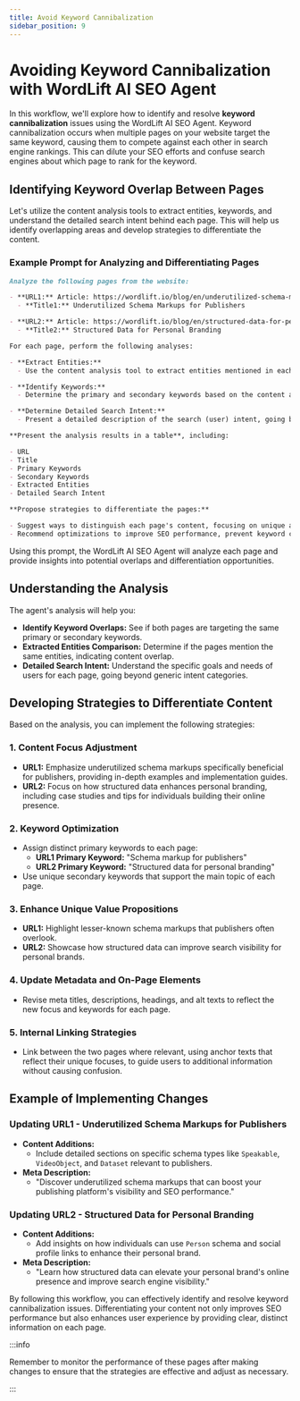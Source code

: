 ```yaml
---
title: Avoid Keyword Cannibalization
sidebar_position: 9
---
```


# Avoiding Keyword Cannibalization with WordLift AI SEO Agent

In this workflow, we'll explore how to identify and resolve **keyword cannibalization** issues using the WordLift AI SEO Agent. Keyword cannibalization occurs when multiple pages on your website target the same keyword, causing them to compete against each other in search engine rankings. This can dilute your SEO efforts and confuse search engines about which page to rank for the keyword.

## Identifying Keyword Overlap Between Pages

Let's utilize the content analysis tools to extract entities, keywords, and understand the detailed search intent behind each page. This will help us identify overlapping areas and develop strategies to differentiate the content.

### Example Prompt for Analyzing and Differentiating Pages

```md
Analyze the following pages from the website:

- **URL1:** Article: https://wordlift.io/blog/en/underutilized-schema-markups-for-publishers/
  - **Title1:** Underutilized Schema Markups for Publishers

- **URL2:** Article: https://wordlift.io/blog/en/structured-data-for-personal-branding/
  - **Title2:** Structured Data for Personal Branding

For each page, perform the following analyses:

- **Extract Entities:**
  - Use the content analysis tool to extract entities mentioned in each page.

- **Identify Keywords:**
  - Determine the primary and secondary keywords based on the content and metadata.

- **Determine Detailed Search Intent:**
  - Present a detailed description of the search (user) intent, going beyond simple categories.

**Present the analysis results in a table**, including:

- URL
- Title
- Primary Keywords
- Secondary Keywords
- Extracted Entities
- Detailed Search Intent

**Propose strategies to differentiate the pages:**

- Suggest ways to distinguish each page's content, focusing on unique aspects of content, keywords, and entities.
- Recommend optimizations to improve SEO performance, prevent keyword cannibalization, and enhance user experience.
```

Using this prompt, the WordLift AI SEO Agent will analyze each page and provide insights into potential overlaps and differentiation opportunities.

## Understanding the Analysis

The agent's analysis will help you:

- **Identify Keyword Overlaps:** See if both pages are targeting the same primary or secondary keywords.
- **Extracted Entities Comparison:** Determine if the pages mention the same entities, indicating content overlap.
- **Detailed Search Intent:** Understand the specific goals and needs of users for each page, going beyond generic intent categories.

## Developing Strategies to Differentiate Content

Based on the analysis, you can implement the following strategies:

### 1. **Content Focus Adjustment**

- **URL1:** Emphasize underutilized schema markups specifically beneficial for publishers, providing in-depth examples and implementation guides.
- **URL2:** Focus on how structured data enhances personal branding, including case studies and tips for individuals building their online presence.

### 2. **Keyword Optimization**

- Assign distinct primary keywords to each page:
  - **URL1 Primary Keyword:** "Schema markup for publishers"
  - **URL2 Primary Keyword:** "Structured data for personal branding"
- Use unique secondary keywords that support the main topic of each page.

### 3. **Enhance Unique Value Propositions**

- **URL1:** Highlight lesser-known schema markups that publishers often overlook.
- **URL2:** Showcase how structured data can improve search visibility for personal brands.

### 4. **Update Metadata and On-Page Elements**

- Revise meta titles, descriptions, headings, and alt texts to reflect the new focus and keywords for each page.

### 5. **Internal Linking Strategies**

- Link between the two pages where relevant, using anchor texts that reflect their unique focuses, to guide users to additional information without causing confusion.

## Example of Implementing Changes

### Updating **URL1** - Underutilized Schema Markups for Publishers

- **Content Additions:**
  - Include detailed sections on specific schema types like `Speakable`, `VideoObject`, and `Dataset` relevant to publishers.
- **Meta Description:**
  - "Discover underutilized schema markups that can boost your publishing platform's visibility and SEO performance."

### Updating **URL2** - Structured Data for Personal Branding

- **Content Additions:**
  - Add insights on how individuals can use `Person` schema and social profile links to enhance their personal brand.
- **Meta Description:**
  - "Learn how structured data can elevate your personal brand's online presence and improve search engine visibility."


By following this workflow, you can effectively identify and resolve keyword cannibalization issues. Differentiating your content not only improves SEO performance but also enhances user experience by providing clear, distinct information on each page.

:::info

Remember to monitor the performance of these pages after making changes to ensure that the strategies are effective and adjust as necessary.

:::
